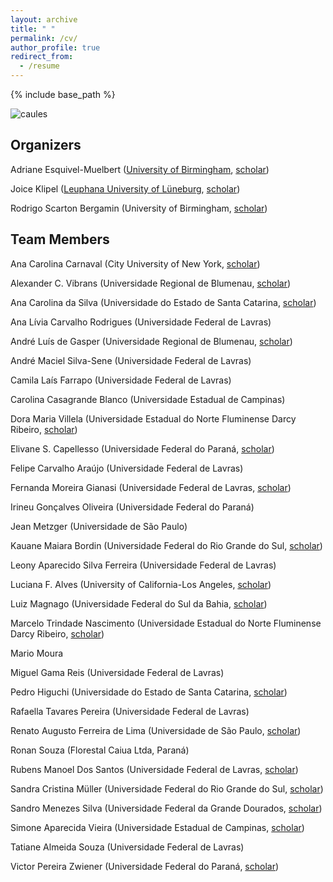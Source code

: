 ```yaml
---
layout: archive
title: " "
permalink: /cv/
author_profile: true
redirect_from:
  - /resume
---
```


{% include base_path %}

![caules](https://rededama.github.io/images/caules.jpg)

## Organizers
 
 Adriane Esquivel-Muelbert ([University of Birmingham](https://www.birmingham.ac.uk/staff/profiles/gees/muelbert-adriane-esquivel), [scholar](https://scholar.google.com/citations?user=d6XOOK0AAAAJ&hl=en))

 Joice Klipel ([Leuphana University of Lüneburg](https://www.leuphana.de/institute/institut-fuer-oekologie/personen/joice-klipel.html), [scholar](https://scholar.google.com/citations?user=oG4eV9MAAAAJ&hl=pt-BR))

 Rodrigo Scarton Bergamin (University of Birmingham, [scholar](https://scholar.google.com.br/citations?user=uAoCb5gAAAAJ&hl=pt-PT))


## Team Members
 
 Ana Carolina Carnaval (City University of New York, [scholar](https://scholar.google.com/citations?user=aJMTGKEAAAAJ&hl=en)) 

 Alexander C. Vibrans (Universidade Regional de Blumenau, [scholar](https://scholar.google.com.br/citations?user=HzKGK5AAAAAJ&hl=en))  

 Ana Carolina da Silva (Universidade do Estado de Santa Catarina, [scholar](https://scholar.google.com/citations?user=nn4ht1sAAAAJ&hl=pt-BR))

 Ana Lívia Carvalho Rodrigues (Universidade Federal de Lavras)

 André Luís de Gasper (Universidade Regional de Blumenau, [scholar](https://scholar.google.com.br/citations?user=FPXYzWkAAAAJ&hl=pt-BR))

 André Maciel Silva-Sene (Universidade Federal de Lavras)

 Camila Laís Farrapo (Universidade Federal de Lavras) 

 Carolina Casagrande Blanco (Universidade Estadual de Campinas)

 Dora Maria Villela (Universidade Estadual do Norte Fluminense Darcy Ribeiro, [scholar](https://scholar.google.com.br/citations?user=_f24t5YAAAAJ&hl=pt-BR))

 Elivane S. Capellesso (Universidade Federal do Paraná, [scholar](https://scholar.google.com.br/citations?user=YUFhZ10AAAAJ&hl=en))

 Felipe Carvalho Araújo (Universidade Federal de Lavras)

 Fernanda Moreira Gianasi (Universidade Federal de Lavras, [scholar](https://scholar.google.com.br/citations?user=DawwccEAAAAJ&hl=pt-BR))
 
 Irineu Gonçalves Oliveira (Universidade Federal do Paraná)

 Jean Metzger (Universidade de São Paulo)

 Kauane Maiara Bordin (Universidade Federal do Rio Grande do Sul, [scholar](https://scholar.google.com/citations?user=RwJPjaEAAAAJ&hl=pt-BR))

 Leony Aparecido Silva Ferreira (Universidade Federal de Lavras)

 Luciana F. Alves (University of California-Los Angeles, [scholar](https://scholar.google.com.br/citations?user=ol5nIXkAAAAJ&hl=pt-BR))

 Luiz Magnago (Universidade Federal do Sul da Bahia, [scholar](https://scholar.google.com/citations?user=eOj5FKoAAAAJ&hl=pt-BR))

 Marcelo Trindade Nascimento (Universidade Estadual do Norte Fluminense Darcy Ribeiro, [scholar](https://scholar.google.com.br/citations?user=D5Peey4AAAAJ&hl=pt-BR))

 Mario Moura 

 Miguel Gama Reis (Universidade Federal de Lavras)

 Pedro Higuchi (Universidade do Estado de Santa Catarina, [scholar](https://scholar.google.com/citations?user=r_BAbBYAAAAJ&hl=en))

 Rafaella Tavares Pereira (Universidade Federal de Lavras)

 Renato Augusto Ferreira de Lima (Universidade de São Paulo, [scholar](https://scholar.google.com.br/citations?user=sMQpRpMAAAAJ&hl=pt-BR))

 Ronan Souza (Florestal Caiua Ltda, Paraná)

 Rubens Manoel Dos Santos (Universidade Federal de Lavras, [scholar](https://scholar.google.com.br/citations?user=FBwqJnAAAAAJ&hl=en))

 Sandra Cristina Müller (Universidade Federal do Rio Grande do Sul, [scholar](https://scholar.google.com.br/citations?user=YOhnblMAAAAJ&hl=pt-BR))

 Sandro Menezes Silva (Universidade Federal da Grande Dourados, [scholar](https://scholar.google.com.br/citations?user=n5WPlh4AAAAJ&hl=en))

 Simone Aparecida Vieira (Universidade Estadual de Campinas, [scholar](https://scholar.google.com/citations?user=sxEVweUAAAAJ&hl=en))

 Tatiane Almeida Souza (Universidade Federal de Lavras)

 Victor Pereira Zwiener (Universidade Federal do Paraná, [scholar](https://scholar.google.com.br/citations?user=618c958AAAAJ&hl=pt-BR))





